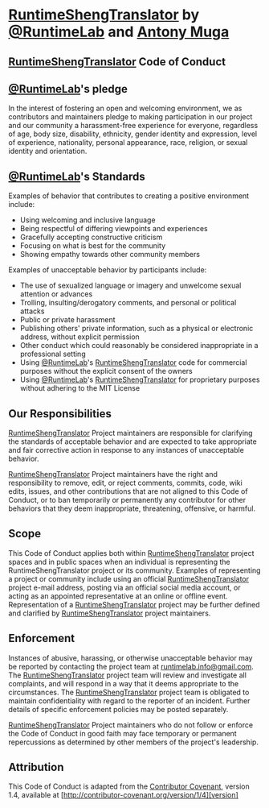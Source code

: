 # [RuntimeShengTranslator](https://github.com/RuntimeLab/RuntimeShengTranslator) by [@RuntimeLab](https://twitter.com/RuntimeLab) and [Antony Muga](https://antonymuga.github.io/)

## [RuntimeShengTranslator](https://github.com/RuntimeLab/RuntimeShengTranslator) Code of Conduct
## [@RuntimeLab](https://twitter.com/RuntimeLab)'s pledge

In the interest of fostering an open and welcoming environment, we as contributors and maintainers pledge to making participation in our project and our community a harassment-free experience for everyone, regardless of age, body size, disability, ethnicity, gender identity and expression, level of experience, nationality, personal appearance, race, religion, or sexual identity and orientation.

## [@RuntimeLab](https://twitter.com/RuntimeLab)'s Standards

Examples of behavior that contributes to creating a positive environment include:

* Using welcoming and inclusive language
* Being respectful of differing viewpoints and experiences
* Gracefully accepting constructive criticism
* Focusing on what is best for the community
* Showing empathy towards other community members

Examples of unacceptable behavior by participants include:

* The use of sexualized language or imagery and unwelcome sexual attention or advances
* Trolling, insulting/derogatory comments, and personal or political attacks
* Public or private harassment
* Publishing others' private information, such as a physical or electronic address, without explicit permission
* Other conduct which could reasonably be considered inappropriate in a professional setting
* Using [@RuntimeLab](https://twitter.com/RuntimeLab)'s [RuntimeShengTranslator](https://github.com/RuntimeLab/RuntimeShengTranslator) code for commercial purposes without the explicit consent of the owners
* Using [@RuntimeLab](https://twitter.com/RuntimeLab)'s [RuntimeShengTranslator](https://github.com/RuntimeLab/RuntimeShengTranslator) for proprietary purposes without adhering to the MIT License

## Our Responsibilities

[RuntimeShengTranslator](https://github.com/RuntimeLab/RuntimeShengTranslator) Project maintainers are responsible for clarifying the standards of acceptable behavior and are expected to take appropriate and fair corrective action in response to any instances of unacceptable behavior.

[RuntimeShengTranslator](https://github.com/RuntimeLab/RuntimeShengTranslator) Project maintainers have the right and responsibility to remove, edit, or reject comments, commits, code, wiki edits, issues, and other contributions that are not aligned to this Code of Conduct, or to ban temporarily or permanently any contributor for other behaviors that they deem inappropriate, threatening, offensive, or harmful.

## Scope

This Code of Conduct applies both within [RuntimeShengTranslator](https://github.com/RuntimeLab/RuntimeShengTranslator) project spaces and in public spaces when an individual is representing the RuntimeShengTranslator project or its community. Examples of representing a project or community include using an official [RuntimeShengTranslator](https://github.com/RuntimeLab/RuntimeShengTranslator) project e-mail address, posting via an official social media account, or acting as an appointed representative at an online or offline event. Representation of a [RuntimeShengTranslator](https://github.com/RuntimeLab/RuntimeShengTranslator) project may be further defined and clarified by [RuntimeShengTranslator](https://github.com/RuntimeLab/RuntimeShengTranslator) project maintainers.

## Enforcement

Instances of abusive, harassing, or otherwise unacceptable behavior may be reported by contacting the project team at runtimelab.info@gmail.com. The [RuntimeShengTranslator](https://github.com/RuntimeLab/RuntimeShengTranslator) project team will review and investigate all complaints, and will respond in a way that it deems appropriate to the circumstances. The [RuntimeShengTranslator](https://github.com/RuntimeLab/RuntimeShengTranslator) project team is obligated to maintain confidentiality with regard to the reporter of an incident. Further details of specific enforcement policies may be posted separately.

[RuntimeShengTranslator](https://github.com/RuntimeLab/RuntimeShengTranslator) Project maintainers who do not follow or enforce the Code of Conduct in good faith may face temporary or permanent repercussions as determined by other members of the project's leadership.

## Attribution

This Code of Conduct is adapted from the [Contributor Covenant][homepage], version 1.4, available at [http://contributor-covenant.org/version/1/4][version]

[homepage]: http://contributor-covenant.org
[version]: http://contributor-covenant.org/version/1/4/
